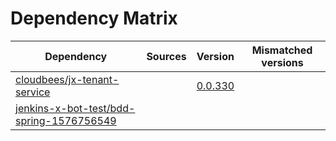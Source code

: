 # Dependency Matrix

Dependency | Sources | Version | Mismatched versions
---------- | ------- | ------- | -------------------
[cloudbees/jx-tenant-service](https://github.com/cloudbees/jx-tenant-service) |  | [0.0.330](https://github.com/cloudbees/jx-tenant-service/releases/tag/v0.0.330) | 
[jenkins-x-bot-test/bdd-spring-1576756549](https://github.com/jenkins-x-bot-test/bdd-spring-1576756549.git) |  | []() | 
